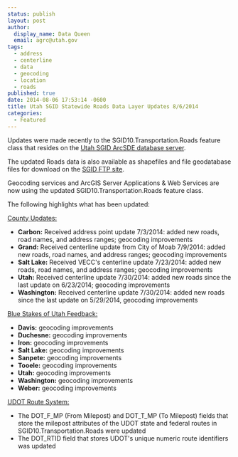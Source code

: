 ```yaml
---
status: publish
layout: post
author:
  display_name: Data Queen
  email: agrc@utah.gov
tags:
  - address
  - centerline
  - data
  - geocoding
  - location
  - roads
published: true
date: 2014-08-06 17:53:14 -0600
title: Utah SGID Statewide Roads Data Layer Updates 8/6/2014
categories:
  - Featured
---
```

<p>Updates were made recently to the SGID10.Transportation.Roads feature class that resides on the <a href="{{ "/sgid-database/" | prepend: site.baseurl }}">Utah SGID ArcSDE database server</a>.</p>
<p>The updated Roads data is also available as shapefiles and file geodatabase files for download on the <a href="ftp://ftp.agrc.utah.gov/UtahSGID_Vector/UTM12_NAD83/TRANSPORTATION/PackagedData/_Statewide/UtahRoadAndHighwaySystem/">SGID FTP site</a>.</p>
<p>Geocoding services and ArcGIS Server Applications & Web Services are now using the updated SGID10.Transportation.Roads feature class.</p>
<p>The following highlights what has been updated:</p>
<p><span style="text-decoration: underline;">County Updates:</span></p>
<ul>
<li><strong>Carbon:</strong> Received address point update 7/3/2014: added new roads, road names, and address ranges; geocoding improvements</li>
<li><strong>Grand:</strong> Received centerline update from City of Moab 7/9/2014: added new roads, road names, and address ranges; geocoding improvements</li>
<li><strong>Salt Lake:</strong> Received VECC's centerline update 7/23/2014: added new roads, road names, and address ranges; geocoding improvements</li>
<li><strong>Utah:</strong> Received centerline update 7/30/2014: added new roads since the last update on 6/23/2014; geocoding improvements</li>
<li><strong>Washington:</strong> Received centerline update 7/30/2014: added new roads since the last update on 5/29/2014, geocoding improvements</li>
</ul>
<p><span style="text-decoration: underline;">Blue Stakes of Utah Feedback:</span></p>
<ul>
<li><strong>Davis:</strong> geocoding improvements</li>
<li><strong>Duchesne:</strong> geocoding improvements</li>
<li><strong>Iron:</strong> geocoding improvements</li>
<li><strong>Salt Lake:</strong> geocoding improvements</li>
<li><strong>Sanpete:</strong> geocoding improvements</li>
<li><strong>Tooele:</strong> geocoding improvements</li>
<li><strong>Utah:</strong> geocoding improvements</li>
<li><strong>Washington:</strong> geocoding improvements</li>
<li><strong>Weber:</strong> geocoding improvements</li>
</ul>
<p><span style="text-decoration: underline;">UDOT Route System:</span></p>
<ul>
<li>The DOT_F_MP (From Milepost) and DOT_T_MP (To Milepost) fields that store the milepost attributes of the UDOT state and federal routes in SGID10.Transportation.Roads were updated</li>
<li>The DOT_RTID field that stores UDOT's unique numeric route identifiers was updated</li>
</ul>
